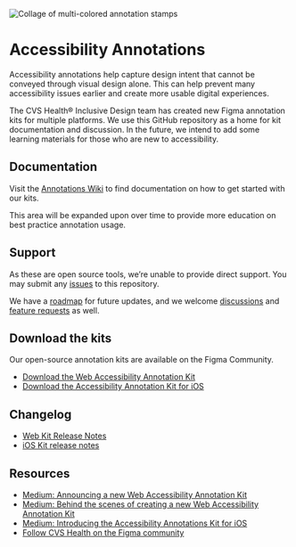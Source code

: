 ![Collage of multi-colored annotation stamps](https://github.com/cvs-health/annotations/assets/82847291/b4316d04-c13e-4ee1-8b3c-ebf15beae9b4)

# Accessibility Annotations
Accessibility annotations help capture design intent that cannot be conveyed through visual design alone. This can help prevent many accessibility issues earlier and create more usable digital experiences.

The CVS Health® Inclusive Design team has created new Figma annotation kits for multiple platforms. We use this GitHub repository as a home for kit documentation and discussion. In the future, we intend to add some learning materials for those who are new to accessibility.

## Documentation
Visit the [Annotations Wiki](../../wiki) to find documentation on how to get started with our kits.

This area will be expanded upon over time to provide more education on best practice annotation usage.

## Support
As these are open source tools, we’re unable to provide direct support. You may submit any [issues](../../issues) to this repository. 

We have a [roadmap](../../discussions/categories/announcements) for future updates, and we welcome [discussions](../../discussions) and [feature requests](../../discussions/categories/ideas) as well. 


## Download the kits
Our open-source annotation kits are available on the Figma Community.
- [Download the Web Accessibility Annotation Kit](https://www.figma.com/community/file/1311421011482282592/web-accessibility-annotation-kit)
- [Download the Accessibility Annotation Kit for iOS](https://www.figma.com/community/file/1331647574396908226)


## Changelog
- [Web Kit Release Notes](../../wiki/Changelog#web-kit-release-notes)
- [iOS Kit release notes](../../wiki/Changelog#ios-kit-release-notes)


## Resources
- [Medium: Announcing a new Web Accessibility Annotation Kit](https://medium.com/cvs-health-tech-blog/announcing-a-new-web-accessibility-annotation-kit-from-inclusive-design-607bc23ba419?source=friends_link&sk=58ff2afc99074182f37e445d4b59cf6a)
- [Medium: Behind the scenes of creating a new Web Accessibility Annotation Kit](https://medium.com/cvs-health-tech-blog/behind-the-scenes-of-creating-a-new-web-accessibility-annotation-kit-1834815544d3?source=friends_link&sk=18440291b6812c5516e54df8d4bd70fd)
- [Medium: Introducing the Accessibility Annotations Kit for iOS](https://medium.com/cvs-health-tech-blog/introducing-the-accessibility-annotations-kit-for-ios-from-cvs-health-inclusive-design-19be1bf2fcc5)
- [Follow CVS Health on the Figma community](https://www.figma.com/@cvshealth)
